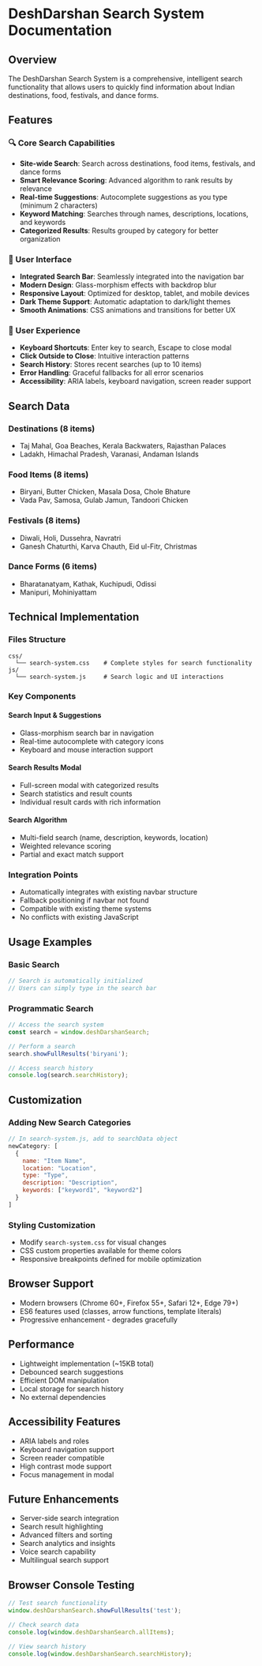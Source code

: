 # DeshDarshan Search System Documentation

## Overview
The DeshDarshan Search System is a comprehensive, intelligent search functionality that allows users to quickly find information about Indian destinations, food, festivals, and dance forms.

## Features

### 🔍 Core Search Capabilities
- **Site-wide Search**: Search across destinations, food items, festivals, and dance forms
- **Smart Relevance Scoring**: Advanced algorithm to rank results by relevance
- **Real-time Suggestions**: Autocomplete suggestions as you type (minimum 2 characters)
- **Keyword Matching**: Searches through names, descriptions, locations, and keywords
- **Categorized Results**: Results grouped by category for better organization

### 🎨 User Interface
- **Integrated Search Bar**: Seamlessly integrated into the navigation bar
- **Modern Design**: Glass-morphism effects with backdrop blur
- **Responsive Layout**: Optimized for desktop, tablet, and mobile devices
- **Dark Theme Support**: Automatic adaptation to dark/light themes
- **Smooth Animations**: CSS animations and transitions for better UX

### 📱 User Experience
- **Keyboard Shortcuts**: Enter key to search, Escape to close modal
- **Click Outside to Close**: Intuitive interaction patterns
- **Search History**: Stores recent searches (up to 10 items)
- **Error Handling**: Graceful fallbacks for all error scenarios
- **Accessibility**: ARIA labels, keyboard navigation, screen reader support

## Search Data

### Destinations (8 items)
- Taj Mahal, Goa Beaches, Kerala Backwaters, Rajasthan Palaces
- Ladakh, Himachal Pradesh, Varanasi, Andaman Islands

### Food Items (8 items)
- Biryani, Butter Chicken, Masala Dosa, Chole Bhature
- Vada Pav, Samosa, Gulab Jamun, Tandoori Chicken

### Festivals (8 items)
- Diwali, Holi, Dussehra, Navratri
- Ganesh Chaturthi, Karva Chauth, Eid ul-Fitr, Christmas

### Dance Forms (6 items)
- Bharatanatyam, Kathak, Kuchipudi, Odissi
- Manipuri, Mohiniyattam

## Technical Implementation

### Files Structure
```
css/
  └── search-system.css    # Complete styles for search functionality
js/
  └── search-system.js     # Search logic and UI interactions
```

### Key Components

#### Search Input & Suggestions
- Glass-morphism search bar in navigation
- Real-time autocomplete with category icons
- Keyboard and mouse interaction support

#### Search Results Modal
- Full-screen modal with categorized results
- Search statistics and result counts
- Individual result cards with rich information

#### Search Algorithm
- Multi-field search (name, description, keywords, location)
- Weighted relevance scoring
- Partial and exact match support

### Integration Points
- Automatically integrates with existing navbar structure
- Fallback positioning if navbar not found
- Compatible with existing theme systems
- No conflicts with existing JavaScript

## Usage Examples

### Basic Search
```javascript
// Search is automatically initialized
// Users can simply type in the search bar
```

### Programmatic Search
```javascript
// Access the search system
const search = window.deshDarshanSearch;

// Perform a search
search.showFullResults('biryani');

// Access search history
console.log(search.searchHistory);
```

## Customization

### Adding New Search Categories
```javascript
// In search-system.js, add to searchData object
newCategory: [
  {
    name: "Item Name",
    location: "Location",
    type: "Type",
    description: "Description",
    keywords: ["keyword1", "keyword2"]
  }
]
```

### Styling Customization
- Modify `search-system.css` for visual changes
- CSS custom properties available for theme colors
- Responsive breakpoints defined for mobile optimization

## Browser Support
- Modern browsers (Chrome 60+, Firefox 55+, Safari 12+, Edge 79+)
- ES6 features used (classes, arrow functions, template literals)
- Progressive enhancement - degrades gracefully

## Performance
- Lightweight implementation (~15KB total)
- Debounced search suggestions
- Efficient DOM manipulation
- Local storage for search history
- No external dependencies

## Accessibility Features
- ARIA labels and roles
- Keyboard navigation support
- Screen reader compatible
- High contrast mode support
- Focus management in modal

## Future Enhancements
- Server-side search integration
- Search result highlighting
- Advanced filters and sorting
- Search analytics and insights
- Voice search capability
- Multilingual search support

## Browser Console Testing
```javascript
// Test search functionality
window.deshDarshanSearch.showFullResults('test');

// Check search data
console.log(window.deshDarshanSearch.allItems);

// View search history
console.log(window.deshDarshanSearch.searchHistory);
```
